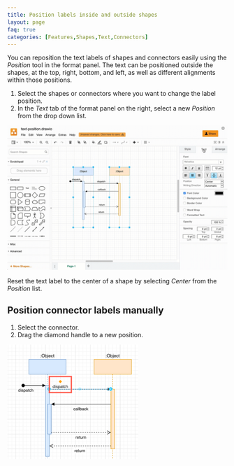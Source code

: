 ```yaml
---
title: Position labels inside and outside shapes
layout: page
faq: true
categories: [Features,Shapes,Text,Connectors]
---
```


You can reposition the text labels of shapes and connectors easily using the _Position_ tool in the format panel. The text can be positioned outside the shapes, at the top, right, bottom, and left, as well as different alignments within those positions.

1. Select the shapes or connectors where you want to change the label position.
2. In the _Text_ tab of the format panel on the right, select a new _Position_ from the drop down list.

<img src="/assets/img/blog/position-label.gif" style="max-width:100%;height:auto;" alt="Change the position of a text label in a shape or on a connector">

Reset the text label to the center of a shape by selecting _Center_ from the _Position_ list.

## Position connector labels manually

1. Select the connector.
2. Drag the diamond handle to a new position.

<img src="/assets/img/blog/position-label-connector.png" style="width=100%;max-width:300px;height:auto;" alt="Drag the connector label into a new position using the diamond handle">

